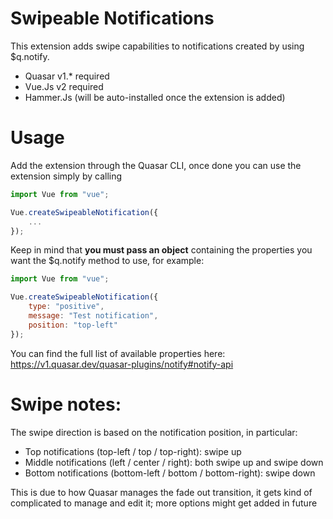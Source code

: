 # Swipeable Notifications

This extension adds swipe capabilities to notifications created by using $q.notify.
* Quasar v1.* required
* Vue.Js v2 required
* Hammer.Js (will be auto-installed once the extension is added)

# Usage

Add the extension through the Quasar CLI, once done you can use the extension simply by calling

```js
import Vue from "vue";

Vue.createSwipeableNotification({
	...
});
```

Keep in mind that <b>you must pass an object</b> containing the properties you want the $q.notify method to use, for example:

```js
import Vue from "vue";

Vue.createSwipeableNotification({
	type: "positive",
	message: "Test notification",
	position: "top-left"
});
```

You can find the full list of available properties here: https://v1.quasar.dev/quasar-plugins/notify#notify-api

# Swipe notes:

The swipe direction is based on the notification position, in particular:

* Top notifications (top-left / top / top-right): swipe up
* Middle notifications (left / center / right): both swipe up and swipe down
* Bottom notifications (bottom-left / bottom / bottom-right): swipe down

This is due to how Quasar manages the fade out transition, it gets kind of complicated to manage and edit it; more options might get added in future